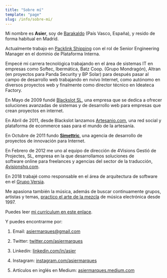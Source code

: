 ```yaml
---
title: "Sobre mí"
template: "page"
slug: /info/sobre-mi/
---
```


Mi nombre es **Asier**, soy de [Barakaldo](http://maps.google.es/maps?q=Barakaldo&hl=es&ie=UTF8&ll=43.2932,-2.988281&spn=11.992083,15.578613&t=h&z=6&iwloc=addr&om=1) (País Vasco, España), y resido de forma habitual en Madrid.

Actualmente trabajo en [Packlink Shipping](https://www.packlink.com/) con el rol de Senior Engineering Manager en el dominio de Plataforma Interna.

Empecé mi carrera tecnológica trabajando en el área de sistemas IT en empresas como Softec, Ibermática, Batz Coop. (Grupo Mondragón), Altran (en proyectos para Panda Security y BP Solar) para después pasar al campo de desarrollo web trabajando en nvivo Internet, como autónomo en diversos proyectos web y finalmente como director técnico en Ideateca Factory.

En Mayo de 2009 fundé [Blackslot SL](http://blackslot.com), una empresa que se dedica a ofrecer soluciones avanzadas de sistemas y de desarrollo web para empresas que crean proyectos en internet.

En Abril de 2011, desde Blackslot lanzamos [Artesanio.com](http://artesanio.com), una red social y plataforma de ecommerce saas para el mundo de la artesanía.

En Octubre de 2011 fundo **[Simettric](http://simettric.com)**, una agencia de desarrollo de proyectos de innovación para Internet.

En Febrero de 2012 me uno al equipo de dirección de 4Visions Gestió de Projectes, SL, empresa en la que desarrollamos soluciones de software online para freelances y agencias del sector de la traducción, [4visionshq.com](http://4visionshq.com).

En 2018 trabajé como responsable en el área de arquitectura de software en el [Grupo Versia](https://www.versia.com/). 

Me apasiona también la música, además de buscar continuamente grupos, artistas y temas, [practico el arte de la mezcla](https://www.mixcloud.com/asiermarques) de música electrónica desde 1997. 

Puedes leer [mi currículum en este enlace](/info/cv/).

Y puedes encontrarme por:
 	
  1. Email: asiermarques@gmail.com
  
  2. Twitter: [twitter.com/asiermarques](https://twitter.com/asiermarques)
  
  3. Linkedin: [linkedin.com/in/asier](https://www.linkedin.com/in/asier)

  4. Instagram: [instagram.com/asiermarques](https://instagram.com/asiermarques)

  5. Artículos en inglés en Medium: [asiermarques.medium.com](https://asiermarques.medium.com)


